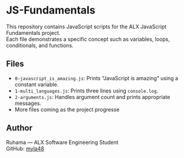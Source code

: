 # JS-Fundamentals

This repository contains JavaScript scripts for the ALX JavaScript Fundamentals project.  
Each file demonstrates a specific concept such as variables, loops, conditionals, and functions.

## Files

- `0-javascript_is_amazing.js`: Prints “JavaScript is amazing” using a constant variable.
- `1-multi_languages.js`: Prints three lines using `console.log`.
- `2-arguments.js`: Handles argument count and prints appropriate messages.
- More files coming as the project progresse
## Author

Ruhama — ALX Software Engineering Student  
GitHub: [myla48](https://github.com/myla48)

